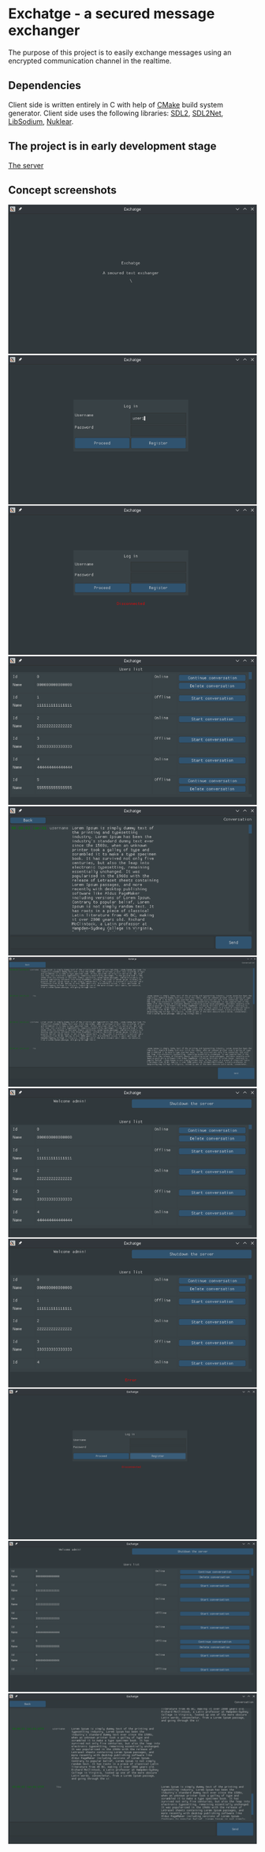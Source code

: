 
# Exchatge - a secured message exchanger

The purpose of this project is to easily exchange messages using an 
encrypted communication channel in the realtime.

## Dependencies

Client side is written entirely in C with help of 
[CMake](https://cmake.org) build system generator. 
Client side uses the following libraries: 
[SDL2](https://github.com/libsdl-org/SDL), 
[SDL2Net](https://github.com/libsdl-org/SDL_net), 
[LibSodium](https://github.com/jedisct1/libsodium), 
[Nuklear](https://github.com/Immediate-Mode-UI/Nuklear).

## The project is in early development stage

[The server](https://github.com/vadniks/ExchatgeServer)

## Concept screenshots

![A](screenshots/a.png "A")
![B](screenshots/b.png "B")
![C](screenshots/c.png "C")
![D](screenshots/d.png "D")
![E](screenshots/e.png "E")
![F](screenshots/f.png "F")
![G](screenshots/g.png "G")
![H](screenshots/h.png "H")
![I](screenshots/i.png "I")
![J](screenshots/j.png "J")
![K](screenshots/k.png "K")
